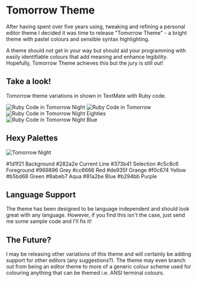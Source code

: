 # Tomorrow Theme
After having spent over five years using, tweaking and refining a personal editor theme I decided it was time to release "Tomorrow Theme" - a bright theme with pastel colours and sensible syntax highlighting. 

A theme should not get in your way but should aid your programming with easily identifiable colours that add meaning and enhance legibility. Hopefully, Tomorrow Theme achieves this but the jury is still out!

## Take a look!
Tomorrow theme variations in shown in TextMate with Ruby code.

![Ruby Code in Tomorrow Night](https://github.com/ChrisKempson/Tomorrow-Theme/raw/master/Tomorrow-Night.png)
![Ruby Code in Tomorrow](https://github.com/ChrisKempson/Tomorrow-Theme/raw/master/Tomorrow.png)
![Ruby Code in Tomorrow Night Eighties](https://github.com/ChrisKempson/Tomorrow-Theme/raw/master/Tomorrow-Night-Eighties.png)
![Ruby Code in Tomorrow Night Blue](https://github.com/ChrisKempson/Tomorrow-Theme/raw/master/Tomorrow-Night-Blue.png)

## Hexy Palettes
![Tomorrow Night](https://github.com/ChrisKempson/Tomorrow-Theme/raw/master/Tomorrow-Night-Palette.png)

 #1d1f21 Background
 #282a2e Current Line
 #373b41 Selection
 #c5c8c6 Foreground
 #969896 Grey
 #cc6666 Red
 #de935f Orange
 #f0c674 Yellow
 #b5bd68 Green
 #8abeb7 Aqua
 #81a2be Blue
 #b294bb Purple

## Language Support
The theme has been designed to be language independent and should look great with any language. However, if you find this isn't the case, just send me some sample code and I'll fix it!

## The Future?
I may be releasing other variations of this theme and will certainly be adding support for other editors (any suggestions?). The theme may even branch out from being an editor theme to more of a generic colour scheme used for colouring anything that can be themed i.e. ANSI terminal colours.
